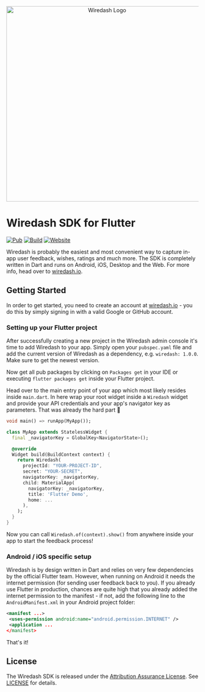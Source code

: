 <p align="center">  
<img src="https://raw.githubusercontent.com/wiredashio/wiredash-sdk/master/.github/logo.svg?sanitize=true" width="512px" alt="Wiredash Logo">
</p>

# Wiredash SDK for Flutter

[![Pub](https://img.shields.io/pub/v/wiredash.svg)](https://pub.dartlang.org/packages/wiredash)
[![Build](https://img.shields.io/github/workflow/status/wiredashio/wiredash-sdk/Static%20Analysis)](https://github.com/wiredashio/wiredash-sdk/actions)
[![Website](https://img.shields.io/badge/website-wiredash.io-blue.svg)](https://wiredash.io/)
  
Wiredash is probably the easiest and most convenient way to capture in-app user feedback, wishes, ratings and much more. The SDK is completely written in Dart and runs on Android, iOS, Desktop and the Web. For more info, head over to [wiredash.io](https://wiredash.io). 
  
## Getting Started  
  
In order to get started, you need to create an account at [wiredash.io](https://wiredash.io) - you do this by simply signing in with a valid Google or GitHub account.

### Setting up your Flutter project

After successfully creating a new project in the Wiredash admin console it's time to add Wiredash to your app. Simply open your `pubspec.yaml` file and add the current version of Wiredash as a dependency, e.g. `wiredash: 1.0.0`. Make sure to get the newest version.

Now get all pub packages by clicking on `Packages get` in your IDE or executing `flutter packages get` inside your Flutter project.

Head over to the main entry point of your app which most likely resides inside `main.dart`. In here wrap your root widget inside a `Wiredash` widget and provide your API credentials and your app's navigator key as parameters. That was already the hard part 🙌

```dart
void main() => runApp(MyApp());

class MyApp extends StatelessWidget {
  final _navigatorKey = GlobalKey<NavigatorState>();

  @override
  Widget build(BuildContext context) {
    return Wiredash(
      projectId: "YOUR-PROJECT-ID",
      secret: "YOUR-SECRET",
      navigatorKey: _navigatorKey,
      child: MaterialApp(
        navigatorKey: _navigatorKey,
        title: 'Flutter Demo',
        home: ...
      ),
    );
  }  
}
```

Now you can call `Wiredash.of(context).show()` from anywhere inside your app to start the feedback process!

### Android / iOS specific setup

Wiredash is by design written in Dart and relies on very few dependencies by the official Flutter team. However, when running on Android it needs the internet permission (for sending user feedback back to you). If you already use Flutter in production, chances are quite high that you already added the internet permission to the manifest - if not, add the following line to the `AndroidManifest.xml` in your Android project folder:

```xml
<manifest ...>
 <uses-permission android:name="android.permission.INTERNET" />
 <application ...
</manifest>
```

That's it!
  
## License  
  
The Wiredash SDK is released under the [Attribution Assurance License](https://opensource.org/licenses/AAL). See [LICENSE](https://github.com/wiredashio/wiredash-sdk/blob/master/LICENSE) for details.
